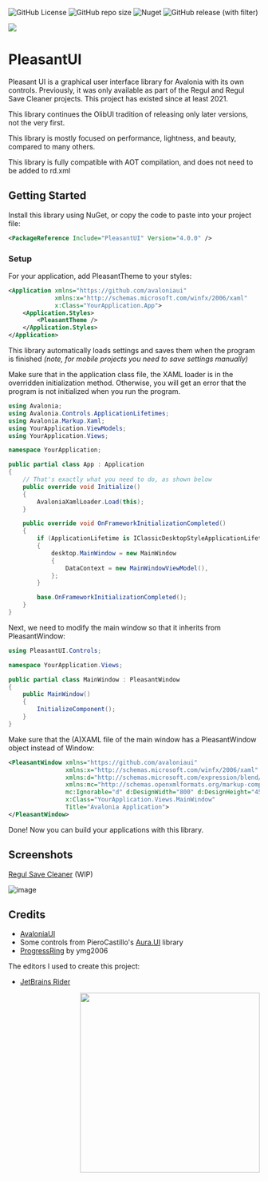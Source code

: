 ![GitHub License](https://img.shields.io/github/license/onebeld/PleasantUI?style=flat-square)
![GitHub repo size](https://img.shields.io/github/repo-size/onebeld/PleasantUI?style=flat-square)
![Nuget](https://img.shields.io/nuget/dt/PleasantUI?style=flat-square&logo=nuget)
![GitHub release (with filter)](https://img.shields.io/github/v/release/onebeld/PleasantUI?style=flat-square)

<img align="center" src="https://github.com/Onebeld/PleasantUI/assets/44552715/c8354beb-5b4b-4ce6-acbb-eb2b5e6a23e1">

# PleasantUI

Pleasant UI is a graphical user interface library for Avalonia with its own controls. Previously, it was only available as part of the Regul and Regul Save Cleaner projects. This project has existed since at least 2021.

This library continues the OlibUI tradition of releasing only later versions, not the very first.

This library is mostly focused on performance, lightness, and beauty, compared to many others.

This library is fully compatible with AOT compilation, and does not need to be added to rd.xml

## Getting Started

Install this library using NuGet, or copy the code to paste into your project file:

```xml
<PackageReference Include="PleasantUI" Version="4.0.0" />
```

### Setup

For your application, add PleasantTheme to your styles:

```xml
<Application xmlns="https://github.com/avaloniaui"
             xmlns:x="http://schemas.microsoft.com/winfx/2006/xaml"
             x:Class="YourApplication.App">
    <Application.Styles>
        <PleasantTheme />
    </Application.Styles>
</Application>
```
This library automatically loads settings and saves them when the program is finished _(note, for mobile projects you need to save settings manually)_

Make sure that in the application class file, the XAML loader is in the overridden initialization method. Otherwise, you will get an error that the program is not initialized when you run the program.

```csharp
using Avalonia;
using Avalonia.Controls.ApplicationLifetimes;
using Avalonia.Markup.Xaml;
using YourApplication.ViewModels;
using YourApplication.Views;

namespace YourApplication;

public partial class App : Application
{
    // That's exactly what you need to do, as shown below
    public override void Initialize()
    {
        AvaloniaXamlLoader.Load(this);
    }

    public override void OnFrameworkInitializationCompleted()
    {
        if (ApplicationLifetime is IClassicDesktopStyleApplicationLifetime desktop)
        {
            desktop.MainWindow = new MainWindow
            {
                DataContext = new MainWindowViewModel(),
            };
        }

        base.OnFrameworkInitializationCompleted();
    }
}
```

Next, we need to modify the main window so that it inherits from PleasantWindow:

```csharp
using PleasantUI.Controls;

namespace YourApplication.Views;

public partial class MainWindow : PleasantWindow
{
    public MainWindow()
    {
        InitializeComponent();
    }
}
```
Make sure that the (A)XAML file of the main window has a PleasantWindow object instead of Window:

```xml
<PleasantWindow xmlns="https://github.com/avaloniaui"
                xmlns:x="http://schemas.microsoft.com/winfx/2006/xaml"
                xmlns:d="http://schemas.microsoft.com/expression/blend/2008"
                xmlns:mc="http://schemas.openxmlformats.org/markup-compatibility/2006"
                mc:Ignorable="d" d:DesignWidth="800" d:DesignHeight="450"
                x:Class="YourApplication.Views.MainWindow"
                Title="Avalonia Application">
</PleasantWindow>
```

Done! Now you can build your applications with this library.

## Screenshots

[Regul Save Cleaner](https://github.com/Onebeld/RegulSaveCleaner) (WIP)

![image](https://github.com/Onebeld/PleasantUI/assets/44552715/72544683-228f-4d1d-9465-e0401828bd5d)

## Credits

* [AvaloniaUI](https://github.com/AvaloniaUI/Avalonia)
* Some controls from PieroCastillo's [Aura.UI](https://github.com/PieroCastillo/Aura.UI) library
* [ProgressRing](https://github.com/ymg2006/FluentAvalonia.ProgressRing) by ymg2006

The editors I used to create this project:
* [JetBrains Rider](https://www.jetbrains.com/rider/)

<img src="https://github.com/Onebeld/PleasantUI/assets/44552715/c6bcf430-4153-4f72-bcca-e97e5cdce491" width="360" align="right"/>
